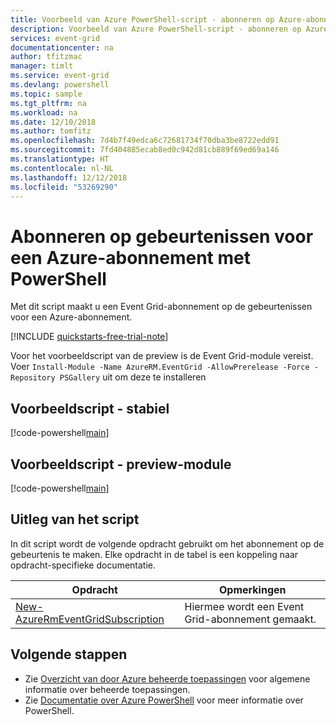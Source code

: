 ```yaml
---
title: Voorbeeld van Azure PowerShell-script - abonneren op Azure-abonnement | Microsoft Docs
description: Voorbeeld van Azure PowerShell-script - abonneren op Azure-abonnement
services: event-grid
documentationcenter: na
author: tfitzmac
manager: timlt
ms.service: event-grid
ms.devlang: powershell
ms.topic: sample
ms.tgt_pltfrm: na
ms.workload: na
ms.date: 12/10/2018
ms.author: tomfitz
ms.openlocfilehash: 7d4b7f49edca6c72681734f70dba3be8722edd91
ms.sourcegitcommit: 7fd404885ecab8ed0c942d81cb889f69ed69a146
ms.translationtype: HT
ms.contentlocale: nl-NL
ms.lasthandoff: 12/12/2018
ms.locfileid: "53269290"
---
```

# <a name="subscribe-to-events-for-an-azure-subscription-with-powershell"></a>Abonneren op gebeurtenissen voor een Azure-abonnement met PowerShell

Met dit script maakt u een Event Grid-abonnement op de gebeurtenissen voor een Azure-abonnement.

[!INCLUDE [quickstarts-free-trial-note](../../../includes/quickstarts-free-trial-note.md)]

Voor het voorbeeldscript van de preview is de Event Grid-module vereist. Voer `Install-Module -Name AzureRM.EventGrid -AllowPrerelease -Force -Repository PSGallery` uit om deze te installeren

## <a name="sample-script---stable"></a>Voorbeeldscript - stabiel

[!code-powershell[main](../../../powershell_scripts/event-grid/subscribe-to-azure-subscription/subscribe-to-azure-subscription.ps1 "Subscribe to Azure subscription")]

## <a name="sample-script---preview-module"></a>Voorbeeldscript - preview-module

[!code-powershell[main](../../../powershell_scripts/event-grid/subscribe-to-azure-subscription-preview/subscribe-to-azure-subscription-preview.ps1 "Subscribe to Azure subscription")]

## <a name="script-explanation"></a>Uitleg van het script

In dit script wordt de volgende opdracht gebruikt om het abonnement op de gebeurtenis te maken. Elke opdracht in de tabel is een koppeling naar opdracht-specifieke documentatie.

| Opdracht | Opmerkingen |
|---|---|
| [New-AzureRmEventGridSubscription](https://docs.microsoft.com/powershell/module/azurerm.eventgrid/new-azurermeventgridsubscription) | Hiermee wordt een Event Grid-abonnement gemaakt. |

## <a name="next-steps"></a>Volgende stappen

* Zie [Overzicht van door Azure beheerde toepassingen](../overview.md) voor algemene informatie over beheerde toepassingen.
* Zie [Documentatie over Azure PowerShell](https://docs.microsoft.com/powershell/azure/get-started-azureps) voor meer informatie over PowerShell.
